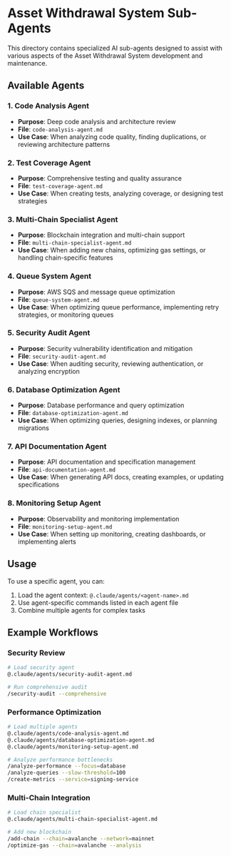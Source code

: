 # Asset Withdrawal System Sub-Agents

This directory contains specialized AI sub-agents designed to assist with various aspects of the Asset Withdrawal System development and maintenance.

## Available Agents

### 1. Code Analysis Agent
- **Purpose**: Deep code analysis and architecture review
- **File**: `code-analysis-agent.md`
- **Use Case**: When analyzing code quality, finding duplications, or reviewing architecture patterns

### 2. Test Coverage Agent
- **Purpose**: Comprehensive testing and quality assurance
- **File**: `test-coverage-agent.md`
- **Use Case**: When creating tests, analyzing coverage, or designing test strategies

### 3. Multi-Chain Specialist Agent
- **Purpose**: Blockchain integration and multi-chain support
- **File**: `multi-chain-specialist-agent.md`
- **Use Case**: When adding new chains, optimizing gas settings, or handling chain-specific features

### 4. Queue System Agent
- **Purpose**: AWS SQS and message queue optimization
- **File**: `queue-system-agent.md`
- **Use Case**: When optimizing queue performance, implementing retry strategies, or monitoring queues

### 5. Security Audit Agent
- **Purpose**: Security vulnerability identification and mitigation
- **File**: `security-audit-agent.md`
- **Use Case**: When auditing security, reviewing authentication, or analyzing encryption

### 6. Database Optimization Agent
- **Purpose**: Database performance and query optimization
- **File**: `database-optimization-agent.md`
- **Use Case**: When optimizing queries, designing indexes, or planning migrations

### 7. API Documentation Agent
- **Purpose**: API documentation and specification management
- **File**: `api-documentation-agent.md`
- **Use Case**: When generating API docs, creating examples, or updating specifications

### 8. Monitoring Setup Agent
- **Purpose**: Observability and monitoring implementation
- **File**: `monitoring-setup-agent.md`
- **Use Case**: When setting up monitoring, creating dashboards, or implementing alerts

## Usage

To use a specific agent, you can:

1. Load the agent context: `@.claude/agents/<agent-name>.md`
2. Use agent-specific commands listed in each agent file
3. Combine multiple agents for complex tasks

## Example Workflows

### Security Review
```bash
# Load security agent
@.claude/agents/security-audit-agent.md

# Run comprehensive audit
/security-audit --comprehensive
```

### Performance Optimization
```bash
# Load multiple agents
@.claude/agents/code-analysis-agent.md
@.claude/agents/database-optimization-agent.md
@.claude/agents/monitoring-setup-agent.md

# Analyze performance bottlenecks
/analyze-performance --focus=database
/analyze-queries --slow-threshold=100
/create-metrics --service=signing-service
```

### Multi-Chain Integration
```bash
# Load chain specialist
@.claude/agents/multi-chain-specialist-agent.md

# Add new blockchain
/add-chain --chain=avalanche --network=mainnet
/optimize-gas --chain=avalanche --analysis
```